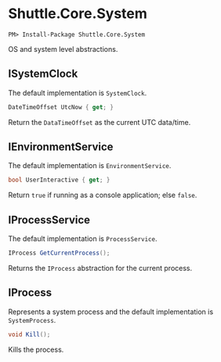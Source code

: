 # Shuttle.Core.System

```
PM> Install-Package Shuttle.Core.System
```

OS and system level abstractions.

## ISystemClock

The default implementation is `SystemClock`.

``` c#
DateTimeOffset UtcNow { get; }
```

Return the `DataTimeOffset` as the current UTC data/time.

## IEnvironmentService

The default implementation is `EnvironmentService`.

``` c#
bool UserInteractive { get; }
```

Return `true` if running as a console application; else `false`.

## IProcessService

The default implementation is `ProcessService`.

``` c#
IProcess GetCurrentProcess();
```

 Returns the `IProcess` abstraction for the current process.

## IProcess

Represents a system process and the default implementation is `SystemProcess`.

``` c#
void Kill();
```

Kills the process.